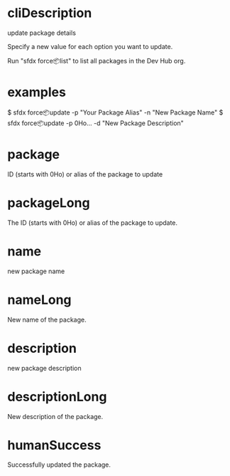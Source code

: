 # cliDescription

update package details

Specify a new value for each option you want to update.

Run "sfdx force:package:list" to list all packages in the Dev Hub org.

# examples

$ sfdx force:package:update -p "Your Package Alias" -n "New Package Name"
$ sfdx force:package:update -p 0Ho... -d "New Package Description"

# package

ID (starts with 0Ho) or alias of the package to update

# packageLong

The ID (starts with 0Ho) or alias of the package to update.

# name

new package name

# nameLong

New name of the package.

# description

new package description

# descriptionLong

New description of the package.

# humanSuccess

Successfully updated the package.
